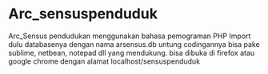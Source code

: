 # Arc_sensuspenduduk
Arc_Sensus pendudukan menggunakan bahasa pemograman PHP
Import dulu databasenya dengan nama arsensus.db
untung codingannya bisa pake sublime, netbean, notepad dll yang mendukung.
bisa dibuka di firefox atau google chrome dengan alamat localhost/sensuspenduduk
